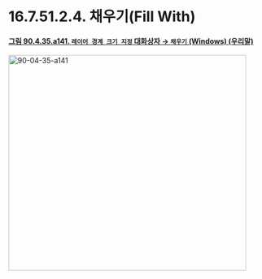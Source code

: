 # 16.7.51.2.4. 채우기(Fill With)

<a id="90-04-35-a141"></a>

#### [그림 90.4.35.a141. `레이어 경계 크기 지정` 대화상자 → `채우기` (Windows) (우리말)](./90-04-0035-set_layer_boundary_size.md#90-04-35-a141)
<img width="467" height="425" alt="90-04-35-a141" src="https://github.com/user-attachments/assets/8d0a9e92-732e-4cf5-a56d-88002146d6e7" />